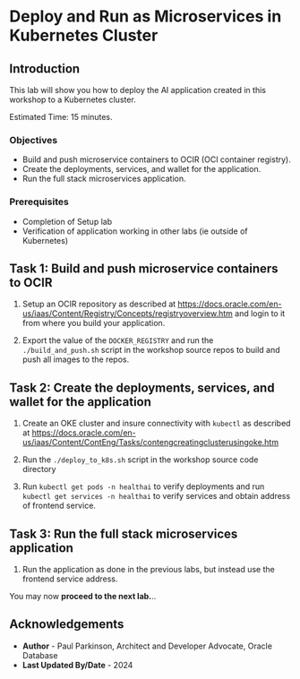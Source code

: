 # Deploy and Run as Microservices in Kubernetes Cluster

## Introduction

This lab will show you how to deploy the AI application created in this workshop to a Kubernetes cluster.

Estimated Time: 15 minutes.

### Objectives

* Build and push microservice containers to OCIR (OCI container registry).
* Create the deployments, services, and wallet for the application.
* Run the full stack microservices application.

### Prerequisites

- Completion of Setup lab
- Verification of application working in other labs (ie outside of Kubernetes)


## Task 1: Build and push microservice containers to OCIR

   1. Setup an OCIR repository as described at https://docs.oracle.com/en-us/iaas/Content/Registry/Concepts/registryoverview.htm and login to it from where you build your application.

   2. Export the value of the `DOCKER_REGISTRY` and run the `./build_and_push.sh` script in the workshop source repos to build and push all images to the repos.


## Task 2: Create the deployments, services, and wallet for the application

   1. Create an OKE cluster and insure connectivity with  `kubectl` as described at https://docs.oracle.com/en-us/iaas/Content/ContEng/Tasks/contengcreatingclusterusingoke.htm

   2. Run the `./deploy_to_k8s.sh` script in the workshop source code directory

   3. Run `kubectl get pods -n healthai` to verify deployments and run `kubectl get services -n healthai` to verify services and obtain address of frontend service.


## Task 3: Run the full stack microservices application

1. Run the application as done in the previous labs, but instead use the frontend service address.



You may now **proceed to the next lab.**..

## Acknowledgements

* **Author** - Paul Parkinson, Architect and Developer Advocate, Oracle Database
* **Last Updated By/Date** - 2024